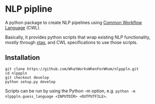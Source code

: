 # NLP pipline

A python package to create NLP pipelines using [Common Workflow Language](http://www.commonwl.org/) (CWL).

Basically, it provides python scripts that wrap existing NLP functionality, mostly
through [xtas](http://xtas.net/), and CWL specifications to use those scripts.

## Installation

```
git clone https://github.com/WhatWorksWhenForWhom/nlpppln.git
cd nlpppln
git checkout develop
python setup.py develop
```

Scripts can be run by using the Python -m option, e.g. `python -m nlpppln.guess_language <INPUTDIR> <OUTPUTFILE>`.
